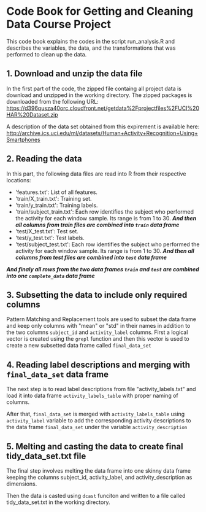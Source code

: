# Code Book for Getting and Cleaning Data Course Project

This code book explains the codes in the script run_analysis.R and describes the variables, the data, and the transformations that was performed to clean up the data.

## 1. Download and unzip the data file
In the first part of the code, the zipped file containg all project data is download and unzipped in the working directory. 
The zipped packages is downloaded from the following URL:
https://d396qusza40orc.cloudfront.net/getdata%2Fprojectfiles%2FUCI%20HAR%20Dataset.zip

A description of the data set obtained from this expirement is available here:
http://archive.ics.uci.edu/ml/datasets/Human+Activity+Recognition+Using+Smartphones

## 2. Reading the data
In this part, the following data files are read into R from their respective locations:
- 'features.txt': List of all features.
- 'train/X_train.txt': Training set.
- 'train/y_train.txt': Training labels.
- 'train/subject_train.txt': Each row identifies the subject who performed the activity for each window sample. Its range is from 1 to 30. 
***And then all columns from train files are combined into `train` data frame***
- 'test/X_test.txt': Test set.
- 'test/y_test.txt': Test labels.
- 'test/subject_test.txt': Each row identifies the subject who performed the activity for each window sample. Its range is from 1 to 30. 
***And then all columns from test files are combined into `test` data frame***

***And finaly all rows from the two data frames `train` and `test` are combined into one `complete_data` data frame*** 

## 3. Subsetting the data to include only required columns
Pattern Matching and Replacement tools are used to subset the data frame and keep only columns with "mean" or "std" in their names in addition to the two columns `subject_id` and `activity_label` columns. First a logical vector is created using the `grepl` function and then this vector is used to create a new subsetted data frame called `final_data_set`



## 4. Reading label descriptions and merging with `final_data_set` data frame
The next step is to read label descriptions from file "activity_labels.txt" and load it into data frame `activity_labels_table` with proper naming of columns.

After that, `final_data_set` is merged with `activity_labels_table` using `activity_label` variable to add the corresponding activity descriptions to the data frame `final_data_set` under the variable `activity_description`

## 5. Melting and casting the data to create final tidy_data_set.txt file
The final step involves melting the data frame into one skinny data frame keeping the columns subject_id, activity_label, and activity_description as dimensions.

Then the data is casted using `dcast` funciton and written to a file called tidy_data_set.txt in the working directory.

